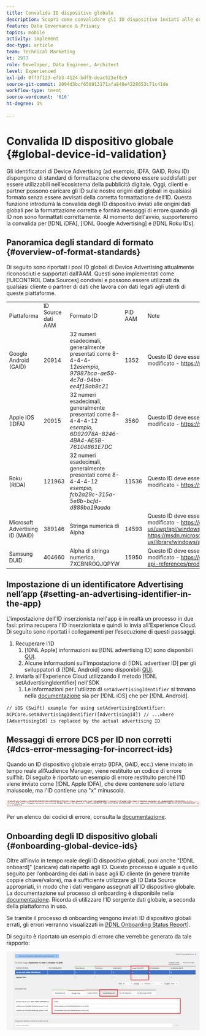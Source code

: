 ```yaml
---
title: Convalida ID dispositivo globale
description: Scopri come convalidare gli ID dispositivo inviati alle origini dati globali per verificare la formattazione corretta e i messaggi di errore quando gli ID non vengono formattati correttamente.
feature: Data Governance & Privacy
topics: mobile
activity: implement
doc-type: article
team: Technical Marketing
kt: 2977
role: Developer, Data Engineer, Architect
level: Experienced
exl-id: 0ff3f123-efb3-4124-bdf9-deac523ef8c9
source-git-commit: 2094d3bcf658913171afa848e4228653c71c41de
workflow-type: tm+mt
source-wordcount: '616'
ht-degree: 1%

---
```


# Convalida ID dispositivo globale {#global-device-id-validation}

Gli identificatori di Device Advertising (ad esempio, iDFA, GAID, Roku ID) dispongono di standard di formattazione che devono essere soddisfatti per essere utilizzabili nell’ecosistema della pubblicità digitale. Oggi, clienti e partner possono caricare gli ID sulle nostre origini dati globali in qualsiasi formato senza essere avvisati della corretta formattazione dell’ID. Questa funzione introdurrà la convalida degli ID dispositivo inviati alle origini dati globali per la formattazione corretta e fornirà messaggi di errore quando gli ID non sono formattati correttamente. Al momento dell&#39;avvio, supporteremo la convalida per [!DNL iDFA], [!DNL Google Advertising] e [!DNL Roku IDs].

## Panoramica degli standard di formato {#overview-of-format-standards}

Di seguito sono riportati i pool ID globali di Device Advertising attualmente riconosciuti e supportati dall’AAM. Questi sono implementati come [!UICONTROL Data Sources] condivisi e possono essere utilizzati da qualsiasi cliente o partner di dati che lavora con dati legati agli utenti di queste piattaforme.

<table>
  <tr>
   <td>Piattaforma </td>
   <td>ID Source dati AAM </td>
   <td>Formato ID </td>
   <td>PID AAM </td>
   <td>Note </td>
  </tr>
  <tr>
   <td>Google Android (GAID)</td>
   <td>20914</td>
   <td>32 numeri esadecimali, generalmente presentati come 8-4-4-4-12<em>esempio, 97987bca-ae59-4c7d-94ba-ee4f19ab8c21<br/> </em> </td>
   <td>1352</td>
   <td>Questo ID deve essere raccolto in un riferimento modulo non elaborato/senza hash/non modificato - <a href="https://play.google.com/about/monetization-ads/ads/ad-id/">https://play.google.com/about/monetization-ads/ads/ad-id/</a></td>
  </tr>
  <tr>
   <td>Apple iOS (IDFA)</td>
   <td>20915</td>
   <td>32 numeri esadecimali, generalmente presentati come 8-4-4-4-12 <em>esempio, 6D92078A-8246-4BA4-AE5B-76104861E7DC<br /> </em> </td>
   <td>3560</td>
   <td>Questo ID deve essere raccolto in un riferimento modulo non elaborato/senza hash/non modificato - <a href="https://support.apple.com/en-us/HT205223">https://support.apple.com/en-us/HT205223</a></td>
  </tr>
  <tr>
   <td>Roku (RIDA)</td>
   <td>121963</td>
   <td>32 numeri esadecimali, generalmente presentati come 8-4-4-4-12 <em>esempio,</em> <em>fcb2a29c-315a-5e6b-bcfd-d889ba19aada</em></td>
   <td>11536</td>
   <td>Questo ID deve essere raccolto in un riferimento modulo non elaborato/senza hash/non modificato - <a href="https://sdkdocs.roku.com/display/sdkdoc/Roku+Advertising+Framework">https://sdkdocs.roku.com/display/sdkdoc/Roku+Advertising+Framework</a> </td>
  </tr>
  <tr>
   <td>Microsoft Advertising ID (MAID)</td>
   <td>389146</td>
   <td>Stringa numerica di Alpha</td>
   <td>14593</td>
   <td>Questo ID deve essere raccolto in un riferimento modulo non elaborato/senza hash/non modificato - <a href="https://docs.microsoft.com/en-us/uwp/api/windows.system.userprofile.advertisingmanager.advertisingid">https://docs.microsoft.com/en-us/uwp/api/windows.system.userprofile.advertisingmanager.advertisingid</a><br/><a href="https://msdn.microsoft.com/en-us/library/windows/apps/windows.system.userprofile.advertisingmanager.advertisingid.aspx">https://msdn.microsoft.com/en-us/library/windows/apps/windows.system.userprofile.advertisingmanager.advertisingid.aspx</a></td>
  </tr>
  <tr>
   <td>Samsung DUID</td>
   <td>404660</td>
   <td>Alpha di stringa numerica, 7XCBNROQJQPYW</td>
   <td>15950</td>
   <td>Questo ID deve essere raccolto in un riferimento modulo non elaborato/senza hash/non modificato - <a href="https://developer.samsung.com/tv/develop/api-references/samsung-product-api-references/productinfo-api">https://developer.samsung.com/tv/develop/api-references/samsung-product-api-references/productinfo-api</a> </td>
  </tr>
</table>

## Impostazione di un identificatore Advertising nell’app {#setting-an-advertising-identifier-in-the-app}

L&#39;impostazione dell&#39;ID inserzionista nell&#39;app è in realtà un processo in due fasi: prima recupera l&#39;ID inserzionista e quindi lo invia all&#39;Experience Cloud. Di seguito sono riportati i collegamenti per l’esecuzione di questi passaggi.

1. Recuperare l’ID
   1. [!DNL Apple] informazioni su [!DNL advertising ID] sono disponibili [QUI](https://developer.apple.com/documentation/adsupport/asidentifiermanager).
   1. Alcune informazioni sull&#39;impostazione di [!DNL advertiser ID] per gli sviluppatori di [!DNL Android] sono disponibili [QUI](http://android.cn-mirrors.com/google/play-services/id.html).
1. Inviarla all&#39;Experience Cloud utilizzando il metodo [!DNL setAdvertisingIdentifier] nell&#39;SDK
   1. Le informazioni per l&#39;utilizzo di `setAdvertisingIdentifier` si trovano nella [documentazione](https://aep-sdks.gitbook.io/docs/using-mobile-extensions/mobile-core/identity/identity-api-reference#set-an-advertising-identifier) sia per [!DNL iOS] che per [!DNL Android].

`// iOS (Swift) example for using setAdvertisingIdentifier:`
`ACPCore.setAdvertisingIdentifier([AdvertisingId]) // ...where [AdvertisingId] is replaced by the actual advertising ID`

## Messaggi di errore DCS per ID non corretti  {#dcs-error-messaging-for-incorrect-ids}

Quando un ID dispositivo globale errato (IDFA, GAID, ecc.) viene inviato in tempo reale all’Audience Manager, viene restituito un codice di errore sull’hit. Di seguito è riportato un esempio di errore restituito perché l&#39;ID viene inviato come [!DNL Apple IDFA], che deve contenere solo lettere maiuscole, ma l&#39;ID contiene una &quot;x&quot; minuscola.

![immagine di errore](assets/image_4_.png)

Per un elenco dei codici di errore, consulta la [documentazione](https://experienceleague.adobe.com/docs/audience-manager/user-guide/api-and-sdk-code/dcs/dcs-api-reference/dcs-error-codes.html?lang=en#api-and-sdk-code).

## Onboarding degli ID dispositivo globali {#onboarding-global-device-ids}

Oltre all&#39;invio in tempo reale degli ID dispositivo globali, puoi anche &quot;[!DNL onboard]&quot; (caricare) dati rispetto agli ID. Questo processo è uguale a quello seguito per l’onboarding dei dati in base agli ID cliente (in genere tramite coppie chiave/valore), ma è sufficiente utilizzare gli ID Data Source appropriati, in modo che i dati vengano assegnati all’ID dispositivo globale. La documentazione sul processo di onboarding è disponibile nella [documentazione](https://experienceleague.adobe.com/docs/audience-manager/user-guide/implementation-integration-guides/sending-audience-data/batch-data-transfer-process/batch-data-transfer-overview.html?lang=en#implementation-integration-guides). Ricorda di utilizzare l’ID sorgente dati globale, a seconda della piattaforma in uso.

Se tramite il processo di onboarding vengono inviati ID dispositivo globali errati, gli errori verranno visualizzati in [[!DNL Onboarding Status Report]](https://experienceleague.adobe.com/docs/audience-manager/user-guide/reporting/onboarding-status-report.html?lang=en#reporting).

Di seguito è riportato un esempio di errore che verrebbe generato da tale rapporto:

![immagine di errore](assets/image_5_.png)
